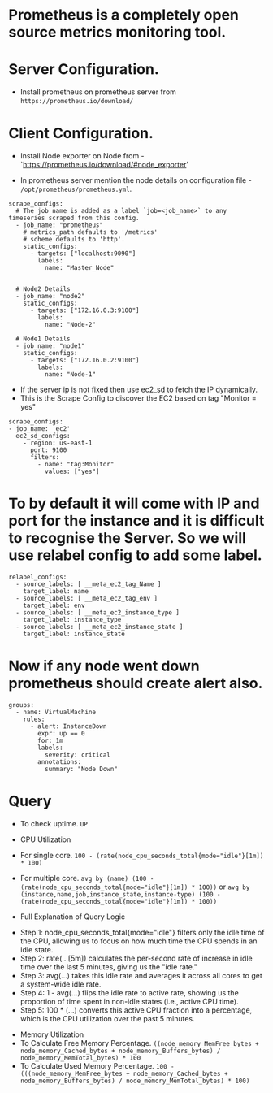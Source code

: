# Prometheus is a completely open source metrics monitoring tool.
# Server Configuration.
- Install prometheus on prometheus server from `https://prometheus.io/download/`

# Client Configuration.
- Install Node exporter on Node from - `https://prometheus.io/download/#node_exporter'

* In prometheus server mention the node details on configuration file - `/opt/prometheus/prometheus.yml`.
```   
scrape_configs:
  # The job name is added as a label `job=<job_name>` to any timeseries scraped from this config.
  - job_name: "prometheus"
    # metrics_path defaults to '/metrics'
    # scheme defaults to 'http'.
    static_configs:
      - targets: ["localhost:9090"]
        labels:
          name: "Master_Node"


  # Node2 Details
  - job_name: "node2"
    static_configs:
      - targets: ["172.16.0.3:9100"]
        labels:
          name: "Node-2"      

  # Node1 Details
  - job_name: "node1"
    static_configs:
      - targets: ["172.16.0.2:9100"]
        labels:
          name: "Node-1"      
```

* If the server ip is not fixed then use ec2_sd to fetch the IP dynamically.
* This is the Scrape Config to discover the EC2 based on tag "Monitor = yes"
``` 
scrape_configs:
- job_name: 'ec2'
  ec2_sd_configs:
    - region: us-east-1
      port: 9100
      filters:
        - name: "tag:Monitor"
          values: ["yes"]
```

# To by default it will come with IP and port for the instance and it is difficult to recognise the Server. So we will use relabel config to add some label.
```
relabel_configs:
  - source_labels: [ __meta_ec2_tag_Name ]
    target_label: name
  - source_labels: [ __meta_ec2_tag_env ]
    target_label: env
  - source_labels: [ __meta_ec2_instance_type ]
    target_label: instance_type
  - source_labels: [ __meta_ec2_instance_state ]
    target_label: instance_state
```

# Now if any node went down prometheus should create alert also.
```
groups:
  - name: VirtualMachine
    rules:
      - alert: InstanceDown
        expr: up == 0
        for: 1m
        labels:
          severity: critical
        annotations:
          summary: "Node Down"
```


# Query
* To check uptime.
`UP`

* CPU Utilization
* For single core.
`100 - (rate(node_cpu_seconds_total{mode="idle"}[1m]) * 100)`
* For multiple core.
`avg by (name) (100 - (rate(node_cpu_seconds_total{mode="idle"}[1m]) * 100))` or
`avg by (instance,name,job,instance_state,instance-type) (100 - (rate(node_cpu_seconds_total{mode="idle"}[1m]) * 100))`
* Full Explanation of Query Logic
- Step 1: node_cpu_seconds_total{mode="idle"} filters only the idle time of the CPU, allowing us to focus on how much time the CPU spends in an idle state.
- Step 2: rate(...[5m]) calculates the per-second rate of increase in idle time over the last 5 minutes, giving us the "idle rate."
- Step 3: avg(...) takes this idle rate and averages it across all cores to get a system-wide idle rate.
- Step 4: 1 - avg(...) flips the idle rate to active rate, showing us the proportion of time spent in non-idle states (i.e., active CPU time).
- Step 5: 100 * (...) converts this active CPU fraction into a percentage, which is the CPU utilization over the past 5 minutes.

* Memory Utilization
* To Calculate Free Memory Percentage.
`((node_memory_MemFree_bytes + node_memory_Cached_bytes + node_memory_Buffers_bytes) / node_memory_MemTotal_bytes) * 100`
* To Calculate Used Memory Percentage.
`100 - (((node_memory_MemFree_bytes + node_memory_Cached_bytes + node_memory_Buffers_bytes) / node_memory_MemTotal_bytes) * 100)`